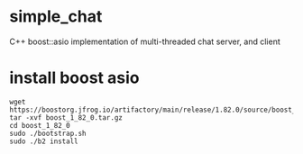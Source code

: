 # simple_chat
C++ boost::asio implementation of multi-threaded chat server, and client


# install boost asio
```
wget https://boostorg.jfrog.io/artifactory/main/release/1.82.0/source/boost_1_82_0.tar.gz
tar -xvf boost_1_82_0.tar.gz
cd boost_1_82_0
sudo ./bootstrap.sh
sudo ./b2 install
```